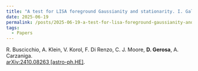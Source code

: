 ```yaml
---
title: "A test for LISA foreground Gaussianity and stationarity. I. Galactic white-dwarf binaries"
date: 2025-06-19
permalink: /posts/2025-06-19-a-test-for-lisa-foreground-gaussianity-and-stationarity-i-galactic-white-dwarf-binaries
tags:
  - Papers
---
```






R. Buscicchio, A. Klein, V. Korol, F. Di Renzo, C. J. Moore, **D. Gerosa**, A. Carzaniga.\
[arXiv:2410.08263 [astro-ph.HE]](https://arxiv.org/abs/2410.08263).